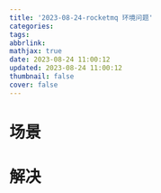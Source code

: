 ```yaml
---
title: '2023-08-24-rocketmq 环境问题'
categories:
tags:
abbrlink:
mathjax: true
date: 2023-08-24 11:00:12
updated: 2023-08-24 11:00:12
thumbnail: false
cover: false
---
```


# 场景






# 解决